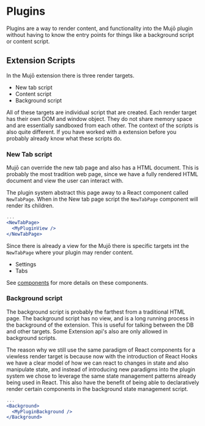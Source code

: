 # Plugins

Plugins are a way to render content, and functionality into the Mujō plugin without having to know the entry points for things like a background script or content script.

## Extension Scripts

In the Mujō extension there is three render targets.

* New tab script
* Content script
* Background script

All of these targets are individual script that are created. Each render target has their own DOM and window object. They do not share memory space and are essentially sandboxed from each other. The context of the scripts is also quite different. If you have worked with a extension before you probably already know what these scripts do.

### New Tab script

Mujō can override the new tab page and also has a HTML document. This is probably the most tradition web page, since we have a fully rendered HTML document and view the user  can interact with.

The plugin system abstract this page away to a React component called `NewTabPage`. When in the New tab page script the `NewTabPage` component will render its children.

```jsx
...
<NewTabPage>
  <MyPluginView />
</NewTabPage>
```

Since there is already a view for the Mujō there is specific targets int the `NewTabPage` where your plugin may render content.

* Settings
* Tabs

See [components](./components.md) for more details on these components.

### Background script

The background script is probably the farthest from a traditional HTML page. The background script has no view, and is a long running process in the background of the extension. This is useful for talking between the DB and other targets. Some Extension api's also are only allowed in background scripts.

The reason why we still use the same paradigm of React components for a viewless render target is because now with the introduction of React Hooks we have a clear model of how we can react to changes in state and also manipulate state, and instead of introducing new paradigms into the plugin system we chose to leverage the same state management patterns already being used in React. This also have the benefit of being able to declaratively render certain components in the background state management script.

```jsx
...
<Background>
  <MyPluginBackground />
</Background>
```
